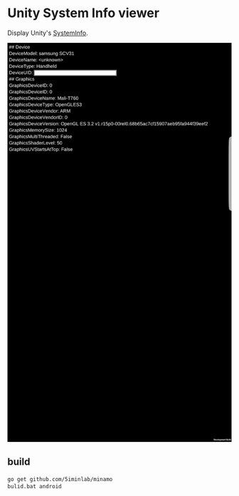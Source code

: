 # Unity System Info viewer
Display Unity's [SystemInfo](https://docs.unity3d.com/ScriptReference/SystemInfo.html).

![screenshot-android](https://raw.githubusercontent.com/if1live/unity-system-info-viewer/master/document/screenshot.png)

## build
```
go get github.com/5iminlab/minamo
bulid.bat android
```
